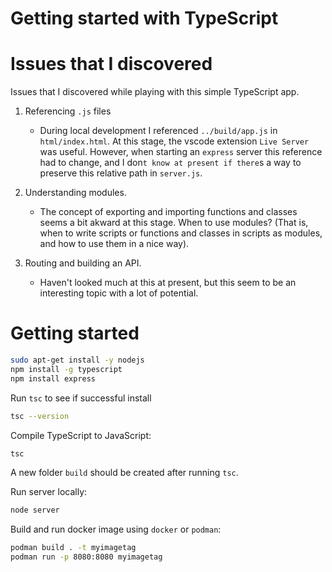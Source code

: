 # Getting started with TypeScript

# Issues that I discovered
Issues that I discovered while playing with this simple TypeScript app.

1. Referencing `.js` files
    * During local development I referenced `../build/app.js` in `html/index.html`. 
    At this stage, the vscode extension `Live Server` was useful.
    However, when starting an `express` server this reference had to change, and I don`t know at present
    if there`s a way to preserve this relative path in `server.js`.

2. Understanding modules.
    * The concept of exporting and importing functions and classes seems a bit akward at this stage.
    When to use modules? (That is, when to write scripts or functions and classes in scripts as modules,
    and how to use them in a nice way).

3. Routing and building an API.
    * Haven't looked much at this at present, but this seem to be an interesting topic with a lot of potential.

 
 # Getting started

 ```bash
sudo apt-get install -y nodejs
npm install -g typescript
npm install express
 ```

 Run `tsc` to see if successful install
 ```bash
 tsc --version
 ```

 Compile TypeScript to JavaScript:
 ```bash
 tsc
 ```

A new folder `build` should be created after running `tsc`.

Run server locally:
```bash
node server
```

Build and run docker image using `docker` or `podman`:
```bash
podman build . -t myimagetag
podman run -p 8080:8080 myimagetag
```
